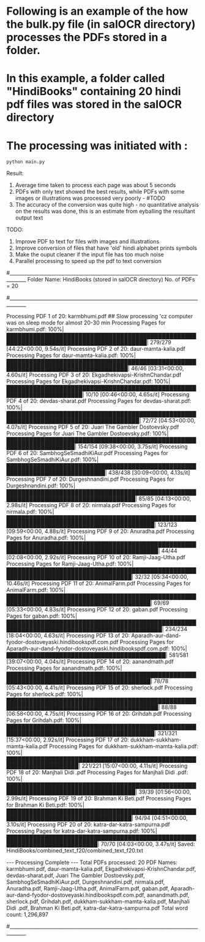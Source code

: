 
# Following is an example of the how the bulk.py file (in salOCR directory) processes the PDFs stored in a folder.
# In this example, a folder called "HindiBooks" containing 20 hindi pdf files was stored in the salOCR directory 
# The processing was initiated with : 
    python main.py


Result:
1. Average time taken to process each page was about 5 seconds
2. PDFs with only text showed the best results, while PDFs with some images or illustrations was processed very poorly - #TODO
3. The accuracy of the conversion was quite high - no quantitative analysis on the results was done, this is an estimate from eyballing the resultant output text

TODO:
1. Improve PDF to text for files with images and illustrations
2. Improve conversion of files that have 'old' hindi alphabet prints symbols
3. Make the ouput cleaner if the input file has too much noise
4. Parallel processing to speed up the pdf to text conversion


#_____________________________________________________________________________________
Folder Name: HindiBooks (stored in salOCR directory)
No. of PDFs = 20

#_____________________________________________________________________________________

Processing PDF 1 of 20: karmbhumi.pdf ## Slow processing 'cz computer was on sleep mode for almost 20-30 min
Processing Pages for karmbhumi.pdf: 100%|███████████████████████████████████████████████████████████████████████████████████████| 279/279 [44:22<00:00,  9.54s/it]
Processing PDF 2 of 20: daur-mamta-kalia.pdf
Processing Pages for daur-mamta-kalia.pdf: 100%|██████████████████████████████████████████████████████████████████████████████████| 46/46 [03:31<00:00,  4.60s/it]
Processing PDF 3 of 20: Ekgadhekivapsi-KrishnChandar.pdf
Processing Pages for Ekgadhekivapsi-KrishnChandar.pdf: 100%|██████████████████████████████████████████████████████████████████████| 10/10 [00:46<00:00,  4.65s/it]
Processing PDF 4 of 20: devdas-sharat.pdf
Processing Pages for devdas-sharat.pdf: 100%|█████████████████████████████████████████████████████████████████████████████████████| 72/72 [04:53<00:00,  4.07s/it]
Processing PDF 5 of 20: Juari The Gambler Dostoevsky.pdf
Processing Pages for Juari The Gambler Dostoevsky.pdf: 100%|████████████████████████████████████████████████████████████████████| 154/154 [09:38<00:00,  3.75s/it]
Processing PDF 6 of 20: SambhogSeSmadhiKiAur.pdf
Processing Pages for SambhogSeSmadhiKiAur.pdf: 100%|████████████████████████████████████████████████████████████████████████████| 438/438 [30:09<00:00,  4.13s/it]
Processing PDF 7 of 20: Durgeshnandini.pdf
Processing Pages for Durgeshnandini.pdf: 100%|████████████████████████████████████████████████████████████████████████████████████| 85/85 [04:13<00:00,  2.98s/it]
Processing PDF 8 of 20: nirmala.pdf
Processing Pages for nirmala.pdf: 100%|█████████████████████████████████████████████████████████████████████████████████████████| 123/123 [09:59<00:00,  4.88s/it]
Processing PDF 9 of 20: Anuradha.pdf
Processing Pages for Anuradha.pdf: 100%|██████████████████████████████████████████████████████████████████████████████████████████| 44/44 [02:08<00:00,  2.92s/it]
Processing PDF 10 of 20: Ramji-Jaag-Utha.pdf
Processing Pages for Ramji-Jaag-Utha.pdf: 100%|███████████████████████████████████████████████████████████████████████████████████| 32/32 [05:34<00:00, 10.46s/it]
Processing PDF 11 of 20: AnimalFarm.pdf
Processing Pages for AnimalFarm.pdf: 100%|████████████████████████████████████████████████████████████████████████████████████████| 69/69 [05:33<00:00,  4.83s/it]
Processing PDF 12 of 20: gaban.pdf
Processing Pages for gaban.pdf: 100%|███████████████████████████████████████████████████████████████████████████████████████████| 234/234 [18:04<00:00,  4.63s/it]
Processing PDF 13 of 20: Aparadh-aur-dand-fyodor-dostoveyaski.hindibookspdf.com.pdf
Processing Pages for Aparadh-aur-dand-fyodor-dostoveyaski.hindibookspdf.com.pdf: 100%|██████████████████████████████████████████| 581/581 [39:07<00:00,  4.04s/it]
Processing PDF 14 of 20: aanandmath.pdf
Processing Pages for aanandmath.pdf: 100%|████████████████████████████████████████████████████████████████████████████████████████| 78/78 [05:43<00:00,  4.41s/it]
Processing PDF 15 of 20: sherlock.pdf
Processing Pages for sherlock.pdf: 100%|██████████████████████████████████████████████████████████████████████████████████████████| 88/88 [06:58<00:00,  4.75s/it]
Processing PDF 16 of 20: Grihdah.pdf
Processing Pages for Grihdah.pdf: 100%|█████████████████████████████████████████████████████████████████████████████████████████| 321/321 [15:37<00:00,  2.92s/it]
Processing PDF 17 of 20: dukkham-sukkham-mamta-kalia.pdf
Processing Pages for dukkham-sukkham-mamta-kalia.pdf: 100%|█████████████████████████████████████████████████████████████████████| 221/221 [15:07<00:00,  4.11s/it]
Processing PDF 18 of 20: Manjhali Didi .pdf
Processing Pages for Manjhali Didi .pdf: 100%|████████████████████████████████████████████████████████████████████████████████████| 39/39 [01:56<00:00,  2.99s/it]
Processing PDF 19 of 20: Brahman Ki Beti.pdf
Processing Pages for Brahman Ki Beti.pdf: 100%|███████████████████████████████████████████████████████████████████████████████████| 94/94 [04:51<00:00,  3.10s/it]
Processing PDF 20 of 20: katra-dar-katra-sampurna.pdf
Processing Pages for katra-dar-katra-sampurna.pdf: 100%|██████████████████████████████████████████████████████████████████████████| 70/70 [04:03<00:00,  3.47s/it]
Saved: HindiBooks/combined_text_f20/combined_text_f20.txt

--- Processing Complete ---
Total PDFs processed: 20
PDF Names: karmbhumi.pdf, daur-mamta-kalia.pdf, Ekgadhekivapsi-KrishnChandar.pdf, devdas-sharat.pdf, Juari The Gambler Dostoevsky.pdf, SambhogSeSmadhiKiAur.pdf, Durgeshnandini.pdf, nirmala.pdf, Anuradha.pdf, Ramji-Jaag-Utha.pdf, AnimalFarm.pdf, gaban.pdf, Aparadh-aur-dand-fyodor-dostoveyaski.hindibookspdf.com.pdf, aanandmath.pdf, sherlock.pdf, Grihdah.pdf, dukkham-sukkham-mamta-kalia.pdf, Manjhali Didi .pdf, Brahman Ki Beti.pdf, katra-dar-katra-sampurna.pdf
Total word count: 1,296,897

#_____________________________________________________________________________________
